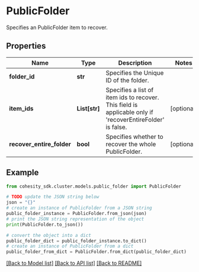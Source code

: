 # PublicFolder

Specifies an PublicFolder item to recover.

## Properties

Name | Type | Description | Notes
------------ | ------------- | ------------- | -------------
**folder_id** | **str** | Specifies the Unique ID of the folder. | 
**item_ids** | **List[str]** | Specifies a list of item ids to recover. This field is applicable only if &#39;recoverEntireFolder&#39; is false. | [optional] 
**recover_entire_folder** | **bool** | Specifies whether to recover the whole PublicFolder. | [optional] 

## Example

```python
from cohesity_sdk.cluster.models.public_folder import PublicFolder

# TODO update the JSON string below
json = "{}"
# create an instance of PublicFolder from a JSON string
public_folder_instance = PublicFolder.from_json(json)
# print the JSON string representation of the object
print(PublicFolder.to_json())

# convert the object into a dict
public_folder_dict = public_folder_instance.to_dict()
# create an instance of PublicFolder from a dict
public_folder_from_dict = PublicFolder.from_dict(public_folder_dict)
```
[[Back to Model list]](../README.md#documentation-for-models) [[Back to API list]](../README.md#documentation-for-api-endpoints) [[Back to README]](../README.md)


